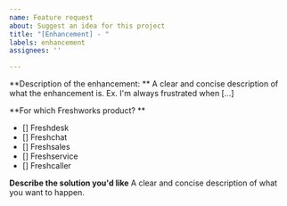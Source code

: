 ```yaml
---
name: Feature request
about: Suggest an idea for this project
title: "[Enhancement] - "
labels: enhancement
assignees: ''

---
```


**Description of the enhancement: **
A clear and concise description of what the enhancement is. Ex. I'm always frustrated when [...]

**For which Freshworks product? **
- [] Freshdesk
- [] Freshchat
- [] Freshsales
- [] Freshservice
- [] Freshcaller

**Describe the solution you'd like**
A clear and concise description of what you want to happen.
